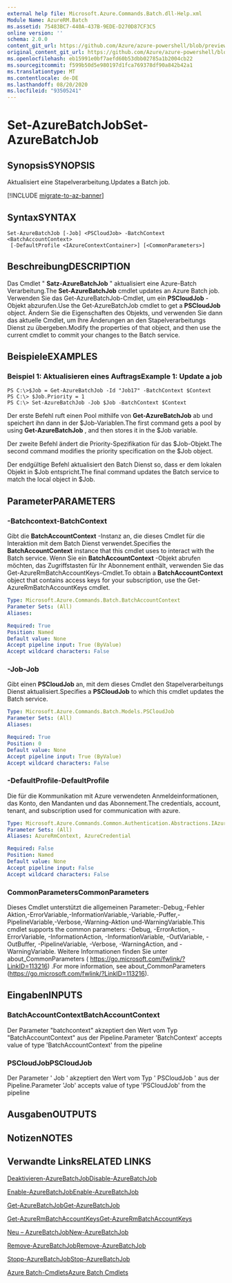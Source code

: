 ```yaml
---
external help file: Microsoft.Azure.Commands.Batch.dll-Help.xml
Module Name: AzureRM.Batch
ms.assetid: 75483BC7-440A-437B-9EDE-D270D87CF3C5
online version: ''
schema: 2.0.0
content_git_url: https://github.com/Azure/azure-powershell/blob/preview/src/ResourceManager/AzureBatch/Commands.Batch/help/Set-AzureBatchJob.md
original_content_git_url: https://github.com/Azure/azure-powershell/blob/preview/src/ResourceManager/AzureBatch/Commands.Batch/help/Set-AzureBatchJob.md
ms.openlocfilehash: eb15991e0bf7aefd60b53dbb02785a1b2004cb22
ms.sourcegitcommit: f599b50d5e980197d1fca769378df90a842b42a1
ms.translationtype: MT
ms.contentlocale: de-DE
ms.lasthandoff: 08/20/2020
ms.locfileid: "93505241"
---
```

# <span data-ttu-id="f8c5b-101">Set-AzureBatchJob</span><span class="sxs-lookup"><span data-stu-id="f8c5b-101">Set-AzureBatchJob</span></span>

## <span data-ttu-id="f8c5b-102">Synopsis</span><span class="sxs-lookup"><span data-stu-id="f8c5b-102">SYNOPSIS</span></span>
<span data-ttu-id="f8c5b-103">Aktualisiert eine Stapelverarbeitung.</span><span class="sxs-lookup"><span data-stu-id="f8c5b-103">Updates a Batch job.</span></span>

[!INCLUDE [migrate-to-az-banner](../../includes/migrate-to-az-banner.md)]

## <span data-ttu-id="f8c5b-104">Syntax</span><span class="sxs-lookup"><span data-stu-id="f8c5b-104">SYNTAX</span></span>

```
Set-AzureBatchJob [-Job] <PSCloudJob> -BatchContext <BatchAccountContext>
 [-DefaultProfile <IAzureContextContainer>] [<CommonParameters>]
```

## <span data-ttu-id="f8c5b-105">Beschreibung</span><span class="sxs-lookup"><span data-stu-id="f8c5b-105">DESCRIPTION</span></span>
<span data-ttu-id="f8c5b-106">Das Cmdlet " **Satz-AzureBatchJob** " aktualisiert eine Azure-Batch Verarbeitung.</span><span class="sxs-lookup"><span data-stu-id="f8c5b-106">The **Set-AzureBatchJob** cmdlet updates an Azure Batch job.</span></span>
<span data-ttu-id="f8c5b-107">Verwenden Sie das Get-AzureBatchJob-Cmdlet, um ein **PSCloudJob** -Objekt abzurufen.</span><span class="sxs-lookup"><span data-stu-id="f8c5b-107">Use the Get-AzureBatchJob cmdlet to get a **PSCloudJob** object.</span></span>
<span data-ttu-id="f8c5b-108">Ändern Sie die Eigenschaften des Objekts, und verwenden Sie dann das aktuelle Cmdlet, um Ihre Änderungen an den Stapelverarbeitungs Dienst zu übergeben.</span><span class="sxs-lookup"><span data-stu-id="f8c5b-108">Modify the properties of that object, and then use the current cmdlet to commit your changes to the Batch service.</span></span>

## <span data-ttu-id="f8c5b-109">Beispiele</span><span class="sxs-lookup"><span data-stu-id="f8c5b-109">EXAMPLES</span></span>

### <span data-ttu-id="f8c5b-110">Beispiel 1: Aktualisieren eines Auftrags</span><span class="sxs-lookup"><span data-stu-id="f8c5b-110">Example 1: Update a job</span></span>
```
PS C:\>$Job = Get-AzureBatchJob -Id "Job17" -BatchContext $Context
PS C:\> $Job.Priority = 1
PS C:\> Set-AzureBatchJob -Job $Job -BatchContext $Context
```

<span data-ttu-id="f8c5b-111">Der erste Befehl ruft einen Pool mithilfe von **Get-AzureBatchJob** ab und speichert ihn dann in der $Job-Variablen.</span><span class="sxs-lookup"><span data-stu-id="f8c5b-111">The first command gets a pool by using **Get-AzureBatchJob** , and then stores it in the $Job variable.</span></span>

<span data-ttu-id="f8c5b-112">Der zweite Befehl ändert die Priority-Spezifikation für das $Job-Objekt.</span><span class="sxs-lookup"><span data-stu-id="f8c5b-112">The second command modifies the priority specification on the $Job object.</span></span>

<span data-ttu-id="f8c5b-113">Der endgültige Befehl aktualisiert den Batch Dienst so, dass er dem lokalen Objekt in $Job entspricht.</span><span class="sxs-lookup"><span data-stu-id="f8c5b-113">The final command updates the Batch service to match the local object in $Job.</span></span>

## <span data-ttu-id="f8c5b-114">Parameter</span><span class="sxs-lookup"><span data-stu-id="f8c5b-114">PARAMETERS</span></span>

### <span data-ttu-id="f8c5b-115">-Batchcontext</span><span class="sxs-lookup"><span data-stu-id="f8c5b-115">-BatchContext</span></span>
<span data-ttu-id="f8c5b-116">Gibt die **BatchAccountContext** -Instanz an, die dieses Cmdlet für die Interaktion mit dem Batch Dienst verwendet.</span><span class="sxs-lookup"><span data-stu-id="f8c5b-116">Specifies the **BatchAccountContext** instance that this cmdlet uses to interact with the Batch service.</span></span>
<span data-ttu-id="f8c5b-117">Wenn Sie ein **BatchAccountContext** -Objekt abrufen möchten, das Zugriffstasten für Ihr Abonnement enthält, verwenden Sie das Get-AzureRmBatchAccountKeys-Cmdlet.</span><span class="sxs-lookup"><span data-stu-id="f8c5b-117">To obtain a **BatchAccountContext** object that contains access keys for your subscription, use the Get-AzureRmBatchAccountKeys cmdlet.</span></span>

```yaml
Type: Microsoft.Azure.Commands.Batch.BatchAccountContext
Parameter Sets: (All)
Aliases: 

Required: True
Position: Named
Default value: None
Accept pipeline input: True (ByValue)
Accept wildcard characters: False
```

### <span data-ttu-id="f8c5b-118">-Job</span><span class="sxs-lookup"><span data-stu-id="f8c5b-118">-Job</span></span>
<span data-ttu-id="f8c5b-119">Gibt einen **PSCloudJob** an, mit dem dieses Cmdlet den Stapelverarbeitungs Dienst aktualisiert.</span><span class="sxs-lookup"><span data-stu-id="f8c5b-119">Specifies a **PSCloudJob** to which this cmdlet updates the Batch service.</span></span>

```yaml
Type: Microsoft.Azure.Commands.Batch.Models.PSCloudJob
Parameter Sets: (All)
Aliases: 

Required: True
Position: 0
Default value: None
Accept pipeline input: True (ByValue)
Accept wildcard characters: False
```

### <span data-ttu-id="f8c5b-120">-DefaultProfile</span><span class="sxs-lookup"><span data-stu-id="f8c5b-120">-DefaultProfile</span></span>
<span data-ttu-id="f8c5b-121">Die für die Kommunikation mit Azure verwendeten Anmeldeinformationen, das Konto, den Mandanten und das Abonnement.</span><span class="sxs-lookup"><span data-stu-id="f8c5b-121">The credentials, account, tenant, and subscription used for communication with azure.</span></span>

```yaml
Type: Microsoft.Azure.Commands.Common.Authentication.Abstractions.IAzureContextContainer
Parameter Sets: (All)
Aliases: AzureRmContext, AzureCredential

Required: False
Position: Named
Default value: None
Accept pipeline input: False
Accept wildcard characters: False
```

### <span data-ttu-id="f8c5b-122">CommonParameters</span><span class="sxs-lookup"><span data-stu-id="f8c5b-122">CommonParameters</span></span>
<span data-ttu-id="f8c5b-123">Dieses Cmdlet unterstützt die allgemeinen Parameter:-Debug,-Fehler Aktion,-ErrorVariable,-InformationVariable,-Variable,-Puffer,-PipelineVariable,-Verbose,-Warning-Aktion und-WarningVariable.</span><span class="sxs-lookup"><span data-stu-id="f8c5b-123">This cmdlet supports the common parameters: -Debug, -ErrorAction, -ErrorVariable, -InformationAction, -InformationVariable, -OutVariable, -OutBuffer, -PipelineVariable, -Verbose, -WarningAction, and -WarningVariable.</span></span> <span data-ttu-id="f8c5b-124">Weitere Informationen finden Sie unter about_CommonParameters ( https://go.microsoft.com/fwlink/?LinkID=113216) .</span><span class="sxs-lookup"><span data-stu-id="f8c5b-124">For more information, see about_CommonParameters (https://go.microsoft.com/fwlink/?LinkID=113216).</span></span>

## <span data-ttu-id="f8c5b-125">Eingaben</span><span class="sxs-lookup"><span data-stu-id="f8c5b-125">INPUTS</span></span>

### <span data-ttu-id="f8c5b-126">BatchAccountContext</span><span class="sxs-lookup"><span data-stu-id="f8c5b-126">BatchAccountContext</span></span>
<span data-ttu-id="f8c5b-127">Der Parameter "batchcontext" akzeptiert den Wert vom Typ "BatchAccountContext" aus der Pipeline.</span><span class="sxs-lookup"><span data-stu-id="f8c5b-127">Parameter 'BatchContext' accepts value of type 'BatchAccountContext' from the pipeline</span></span>

### <span data-ttu-id="f8c5b-128">PSCloudJob</span><span class="sxs-lookup"><span data-stu-id="f8c5b-128">PSCloudJob</span></span>
<span data-ttu-id="f8c5b-129">Der Parameter ' Job ' akzeptiert den Wert vom Typ ' PSCloudJob ' aus der Pipeline.</span><span class="sxs-lookup"><span data-stu-id="f8c5b-129">Parameter 'Job' accepts value of type 'PSCloudJob' from the pipeline</span></span>

## <span data-ttu-id="f8c5b-130">Ausgaben</span><span class="sxs-lookup"><span data-stu-id="f8c5b-130">OUTPUTS</span></span>

## <span data-ttu-id="f8c5b-131">Notizen</span><span class="sxs-lookup"><span data-stu-id="f8c5b-131">NOTES</span></span>

## <span data-ttu-id="f8c5b-132">Verwandte Links</span><span class="sxs-lookup"><span data-stu-id="f8c5b-132">RELATED LINKS</span></span>

[<span data-ttu-id="f8c5b-133">Deaktivieren-AzureBatchJob</span><span class="sxs-lookup"><span data-stu-id="f8c5b-133">Disable-AzureBatchJob</span></span>](./Disable-AzureBatchJob.md)

[<span data-ttu-id="f8c5b-134">Enable-AzureBatchJob</span><span class="sxs-lookup"><span data-stu-id="f8c5b-134">Enable-AzureBatchJob</span></span>](./Enable-AzureBatchJob.md)

[<span data-ttu-id="f8c5b-135">Get-AzureBatchJob</span><span class="sxs-lookup"><span data-stu-id="f8c5b-135">Get-AzureBatchJob</span></span>](./Get-AzureBatchJob.md)

[<span data-ttu-id="f8c5b-136">Get-AzureRmBatchAccountKeys</span><span class="sxs-lookup"><span data-stu-id="f8c5b-136">Get-AzureRmBatchAccountKeys</span></span>](./Get-AzureRmBatchAccountKeys.md)

[<span data-ttu-id="f8c5b-137">Neu – AzureBatchJob</span><span class="sxs-lookup"><span data-stu-id="f8c5b-137">New-AzureBatchJob</span></span>](./New-AzureBatchJob.md)

[<span data-ttu-id="f8c5b-138">Remove-AzureBatchJob</span><span class="sxs-lookup"><span data-stu-id="f8c5b-138">Remove-AzureBatchJob</span></span>](./Remove-AzureBatchJob.md)

[<span data-ttu-id="f8c5b-139">Stopp-AzureBatchJob</span><span class="sxs-lookup"><span data-stu-id="f8c5b-139">Stop-AzureBatchJob</span></span>](./Stop-AzureBatchJob.md)

[<span data-ttu-id="f8c5b-140">Azure Batch-Cmdlets</span><span class="sxs-lookup"><span data-stu-id="f8c5b-140">Azure Batch Cmdlets</span></span>](./AzureRM.Batch.md)


